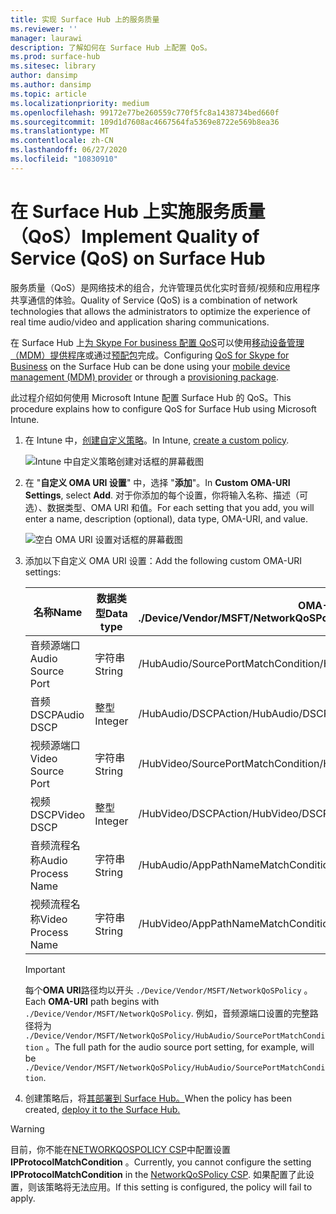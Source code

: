 ```yaml
---
title: 实现 Surface Hub 上的服务质量
ms.reviewer: ''
manager: laurawi
description: 了解如何在 Surface Hub 上配置 QoS。
ms.prod: surface-hub
ms.sitesec: library
author: dansimp
ms.author: dansimp
ms.topic: article
ms.localizationpriority: medium
ms.openlocfilehash: 99172e77be260559c770f5fc8a1438734bed660f
ms.sourcegitcommit: 109d1d7608ac4667564fa5369e8722e569b8ea36
ms.translationtype: MT
ms.contentlocale: zh-CN
ms.lasthandoff: 06/27/2020
ms.locfileid: "10830910"
---
```

# <span data-ttu-id="08654-103">在 Surface Hub 上实施服务质量（QoS）</span><span class="sxs-lookup"><span data-stu-id="08654-103">Implement Quality of Service (QoS) on Surface Hub</span></span>

<span data-ttu-id="08654-104">服务质量（QoS）是网络技术的组合，允许管理员优化实时音频/视频和应用程序共享通信的体验。</span><span class="sxs-lookup"><span data-stu-id="08654-104">Quality of Service (QoS) is a combination of network technologies that allows the administrators to optimize the experience of real time audio/video and application sharing communications.</span></span>
 
<span data-ttu-id="08654-105">在 Surface Hub 上[为 Skype For business 配置 QoS](https://docs.microsoft.com/windows/client-management/mdm/networkqospolicy-csp)可以使用[移动设备管理（MDM）提供程序](manage-settings-with-mdm-for-surface-hub.md)或通过[预配包](provisioning-packages-for-surface-hub.md)完成。</span><span class="sxs-lookup"><span data-stu-id="08654-105">Configuring [QoS for Skype for Business](https://docs.microsoft.com/windows/client-management/mdm/networkqospolicy-csp) on the Surface Hub can be done using your [mobile device management (MDM) provider](manage-settings-with-mdm-for-surface-hub.md) or through a [provisioning package](provisioning-packages-for-surface-hub.md).</span></span> 
 
 
<span data-ttu-id="08654-106">此过程介绍如何使用 Microsoft Intune 配置 Surface Hub 的 QoS。</span><span class="sxs-lookup"><span data-stu-id="08654-106">This procedure explains how to configure QoS for Surface Hub using Microsoft Intune.</span></span> 

1. <span data-ttu-id="08654-107">在 Intune 中，[创建自定义策略](https://docs.microsoft.com/intune/custom-settings-configure)。</span><span class="sxs-lookup"><span data-stu-id="08654-107">In Intune, [create a custom policy](https://docs.microsoft.com/intune/custom-settings-configure).</span></span>

    ![Intune 中自定义策略创建对话框的屏幕截图](images/qos-create.png)

2. <span data-ttu-id="08654-109">在 "**自定义 OMA URI 设置**" 中，选择 "**添加**"。</span><span class="sxs-lookup"><span data-stu-id="08654-109">In **Custom OMA-URI Settings**, select **Add**.</span></span> <span data-ttu-id="08654-110">对于你添加的每个设置，你将输入名称、描述（可选）、数据类型、OMA URI 和值。</span><span class="sxs-lookup"><span data-stu-id="08654-110">For each setting that you add, you will enter a name, description (optional), data type, OMA-URI, and value.</span></span>

    ![空白 OMA URI 设置对话框的屏幕截图](images/qos-setting.png)

3. <span data-ttu-id="08654-112">添加以下自定义 OMA URI 设置：</span><span class="sxs-lookup"><span data-stu-id="08654-112">Add the following custom OMA-URI settings:</span></span>

    <span data-ttu-id="08654-113">名称</span><span class="sxs-lookup"><span data-stu-id="08654-113">Name</span></span> | <span data-ttu-id="08654-114">数据类型</span><span class="sxs-lookup"><span data-stu-id="08654-114">Data type</span></span> | <span data-ttu-id="08654-115">OMA-URI</span><span class="sxs-lookup"><span data-stu-id="08654-115">OMA-URI</span></span><br><span data-ttu-id="08654-116">./Device/Vendor/MSFT/NetworkQoSPolicy</span><span class="sxs-lookup"><span data-stu-id="08654-116">./Device/Vendor/MSFT/NetworkQoSPolicy</span></span> |  <span data-ttu-id="08654-117">值</span><span class="sxs-lookup"><span data-stu-id="08654-117">Value</span></span>
    --- | --- | --- | ---
    <span data-ttu-id="08654-118">音频源端口</span><span class="sxs-lookup"><span data-stu-id="08654-118">Audio Source Port</span></span> | <span data-ttu-id="08654-119">字符串</span><span class="sxs-lookup"><span data-stu-id="08654-119">String</span></span> |  <span data-ttu-id="08654-120">/HubAudio/SourcePortMatchCondition</span><span class="sxs-lookup"><span data-stu-id="08654-120">/HubAudio/SourcePortMatchCondition</span></span>  |   <span data-ttu-id="08654-121">从您的 Skype 管理员获取值</span><span class="sxs-lookup"><span data-stu-id="08654-121">Get the values from your Skype administrator</span></span>
    <span data-ttu-id="08654-122">音频 DSCP</span><span class="sxs-lookup"><span data-stu-id="08654-122">Audio DSCP</span></span> | <span data-ttu-id="08654-123">整型</span><span class="sxs-lookup"><span data-stu-id="08654-123">Integer</span></span> |  <span data-ttu-id="08654-124">/HubAudio/DSCPAction</span><span class="sxs-lookup"><span data-stu-id="08654-124">/HubAudio/DSCPAction</span></span>  |   <span data-ttu-id="08654-125">46</span><span class="sxs-lookup"><span data-stu-id="08654-125">46</span></span>
    <span data-ttu-id="08654-126">视频源端口</span><span class="sxs-lookup"><span data-stu-id="08654-126">Video Source Port</span></span> | <span data-ttu-id="08654-127">字符串</span><span class="sxs-lookup"><span data-stu-id="08654-127">String</span></span> |  <span data-ttu-id="08654-128">/HubVideo/SourcePortMatchCondition</span><span class="sxs-lookup"><span data-stu-id="08654-128">/HubVideo/SourcePortMatchCondition</span></span>   |  <span data-ttu-id="08654-129">从您的 Skype 管理员获取值</span><span class="sxs-lookup"><span data-stu-id="08654-129">Get the values from your Skype administrator</span></span>
    <span data-ttu-id="08654-130">视频 DSCP</span><span class="sxs-lookup"><span data-stu-id="08654-130">Video DSCP</span></span> | <span data-ttu-id="08654-131">整型</span><span class="sxs-lookup"><span data-stu-id="08654-131">Integer</span></span> |  <span data-ttu-id="08654-132">/HubVideo/DSCPAction</span><span class="sxs-lookup"><span data-stu-id="08654-132">/HubVideo/DSCPAction</span></span>   |   <span data-ttu-id="08654-133">34</span><span class="sxs-lookup"><span data-stu-id="08654-133">34</span></span>
    <span data-ttu-id="08654-134">音频流程名称</span><span class="sxs-lookup"><span data-stu-id="08654-134">Audio Process Name</span></span> | <span data-ttu-id="08654-135">字符串</span><span class="sxs-lookup"><span data-stu-id="08654-135">String</span></span> |  <span data-ttu-id="08654-136">/HubAudio/AppPathNameMatchCondition</span><span class="sxs-lookup"><span data-stu-id="08654-136">/HubAudio/AppPathNameMatchCondition</span></span>  |   <span data-ttu-id="08654-137">Microsoft.PPISkype.Windows.exe</span><span class="sxs-lookup"><span data-stu-id="08654-137">Microsoft.PPISkype.Windows.exe</span></span>
    <span data-ttu-id="08654-138">视频流程名称</span><span class="sxs-lookup"><span data-stu-id="08654-138">Video Process Name</span></span> | <span data-ttu-id="08654-139">字符串</span><span class="sxs-lookup"><span data-stu-id="08654-139">String</span></span> |  <span data-ttu-id="08654-140">/HubVideo/AppPathNameMatchCondition</span><span class="sxs-lookup"><span data-stu-id="08654-140">/HubVideo/AppPathNameMatchCondition</span></span>  |   <span data-ttu-id="08654-141">Microsoft.PPISkype.Windows.exe</span><span class="sxs-lookup"><span data-stu-id="08654-141">Microsoft.PPISkype.Windows.exe</span></span>

    >[!IMPORTANT]
    ><span data-ttu-id="08654-142">每个**OMA URI**路径均以开头 `./Device/Vendor/MSFT/NetworkQoSPolicy` 。</span><span class="sxs-lookup"><span data-stu-id="08654-142">Each **OMA-URI** path begins with `./Device/Vendor/MSFT/NetworkQoSPolicy`.</span></span> <span data-ttu-id="08654-143">例如，音频源端口设置的完整路径将为 `./Device/Vendor/MSFT/NetworkQoSPolicy/HubAudio/SourcePortMatchCondition` 。</span><span class="sxs-lookup"><span data-stu-id="08654-143">The full path for the audio source port setting, for example, will be `./Device/Vendor/MSFT/NetworkQoSPolicy/HubAudio/SourcePortMatchCondition`.</span></span>




4. <span data-ttu-id="08654-144">创建策略后，将[其部署到 Surface Hub。](manage-settings-with-mdm-for-surface-hub.md#manage-surface-hub-settings-with-mdm)</span><span class="sxs-lookup"><span data-stu-id="08654-144">When the policy has been created, [deploy it to the Surface Hub.](manage-settings-with-mdm-for-surface-hub.md#manage-surface-hub-settings-with-mdm)</span></span>


>[!WARNING]
><span data-ttu-id="08654-145">目前，你不能在[NETWORKQOSPOLICY CSP](https://docs.microsoft.com/windows/client-management/mdm/networkqospolicy-csp)中配置设置**IPProtocolMatchCondition** 。</span><span class="sxs-lookup"><span data-stu-id="08654-145">Currently, you cannot configure the setting **IPProtocolMatchCondition** in the [NetworkQoSPolicy CSP](https://docs.microsoft.com/windows/client-management/mdm/networkqospolicy-csp).</span></span> <span data-ttu-id="08654-146">如果配置了此设置，则该策略将无法应用。</span><span class="sxs-lookup"><span data-stu-id="08654-146">If this setting is configured, the policy will fail to apply.</span></span>
 
